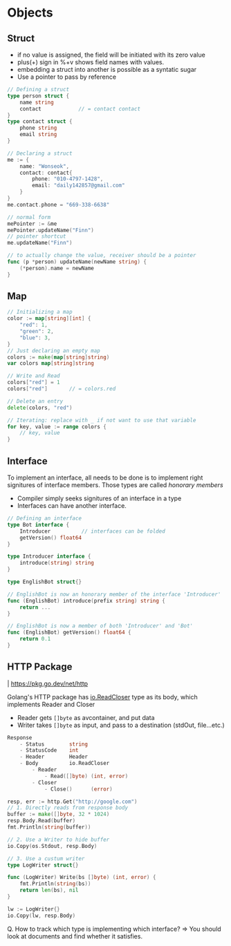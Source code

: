 # Objects

## Struct
* if no value is assigned, the field will be initiated with its zero value
* plus(+) sign in %+v shows field names with values.
* embedding a struct into another is possible as a syntatic sugar
* Use a pointer to pass by reference
```go
// Defining a struct
type person struct {
    name string
    contact            // = contact contact
}
type contact struct {
    phone string
    email string
}

// Declaring a struct
me := {
    name: "Wonseok",
    contact: contact{
        phone: "010-4797-1428",
        email: "daily142857@gmail.com"
    }
}
me.contact.phone = "669-338-6638"

// normal form
mePointer := &me
mePointer.updateName("Finn")
// pointer shortcut
me.updateName("Finn")

// to actually change the value, receiver should be a pointer
func (p *person) updateName(newName string) {
    (*person).name = newName
}
```
## Map
```go
// Initializing a map
color := map[string][int] {
    "red": 1,
    "green": 2,
    "blue": 3,
}
// Just declaring an empty map
colors := make(map[string]string)
var colors map[string]string

// Write and Read
colors["red"] = 1
colors["red"]       // = colors.red

// Delete an entry
delete(colors, "red")

// Iterating: replace with _ if not want to use that variable
for key, value := range colors {
    // key, value
}
```
## Interface
 To implement an interface, all needs to be done is to implement right signitures of interface members. Those types are called *honorary members*
  - Compiler simply seeks signitures of an interface in a type
  - Interfaces can have another interface.
```go
// Defining an interface
type Bot interface {
    Introducer          // interfaces can be folded
    getVersion() float64
}

type Introducer interface {
    introduce(string) string
}

type EnglishBot struct{}

// EnglishBot is now an honorary member of the interface 'Introducer'
func (EnglishBot) introduce(prefix string) string {
    return ...
}

// EnglishBot is now a member of both 'Introducer' and 'Bot'
func (EnglishBot) getVersion() float64 {
    return 0.1
}
```

## HTTP Package
| https://pkg.go.dev/net/http

Golang's HTTP package has [io.ReadCloser](https://pkg.go.dev/io#ReadCloser) type as its body, which implements Reader and Closer
  -  Reader gets ```[]byte``` as avcontainer, and put data
  -  Writer takes ```[]byte``` as input, and pass to a destination (stdOut, file...etc.)
```go
Response
    - Status        string
    - StatusCode    int
    - Header        Header
    - Body          io.ReadCloser
        - Reader
            - Read([]byte) (int, error)
        - Closer
            - Close()      (error)

resp, err := http.Get("http://google.com")
// 1. Directly reads from response body
buffer := make([]byte, 32 * 1024)
resp.Body.Read(buffer)
fmt.Println(string(buffer))

// 2. Use a Writer to hide buffer
io.Copy(os.Stdout, resp.Body)

// 3. Use a custum writer
type LogWriter struct{}

func (LogWriter) Write(bs []byte) (int, error) {
    fmt.Println(string(bs))
	return len(bs), nil
}

lw := LogWriter{}
io.Copy(lw, resp.Body)
```

Q. How to track which type is implementing which interface?
    => You should look at documents and find whether it satisfies.